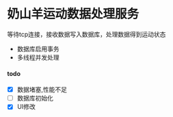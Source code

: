 奶山羊运动数据处理服务
===
等待tcp连接，接收数据写入数据库，处理数据得到运动状态
- 数据库启用事务
- 多线程并发处理

#### todo
- [x] 数据堵塞,性能不足
- [ ] 数据库初始化
- [x] UI修改
